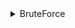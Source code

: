 <details>
  <summary> BruteForce </summary>
  
## 문제

<details>
  <summary> 모의고사 </summary>

### Dictionary
```python
my_dict = {'a': 0, 'b': 1, 'c': 2, 'd': 3}

#길이가 같은 형태에서 key와 value가 있다면, 
#zip() 함수를 사용할 수 있다.    

my_dict = dict(zip('abcd',range(4)))
##{'a': 0, 'b': 1, 'c': 2, 'd': 3}


```
#### 🦸 dictionary 에서 key, value 구하기 
```python
for k,v in my_dict.items():
    print(k,v)
'''
'a',1
'b',2
'c',3

'''
```
리스트 컴프리핸션 
```python
[ k for k,v in my_dict.items()]

#['a', 'b', 'c', 'd', 'e', 'f']

[(k,v) for k,v in my_dict.items()]

#[('a', 0), ('b', 1), ('c', 2), ('d', 3), ('e', 1), ('f', 3)]

```
조건을 추가한 리스트 컴프리 핸션
```python
[k for k,v in my_dict.items() if v>1]

#['c', 'd', 'f']

[(k,v) for k,v in my_dict.items() if v>1]

#[('c', 2), ('d', 3), ('f', 3)]

```

#### 🦸 dictionary 에서 최대값의 key 찾는 방법
 1. 그냥 max를 사용하는 방법
```python
max(my_dict, key=my_dict.get) # 'd'
#my_dict 의  max value 는 3 이고 key는 'd'
```
 2. 리스트컴프리핸션 사용방법
```python
max(my_dict.values())  #딕셔너리의 최대값 출력  'd'
[k for k,v in my_dict() if max(my_dict.values()) == v] #['d'] 
```
#### 🦸 dictionary 에서 최대값이 여러개인 경우, 그 최대값을 가진 key를 찾는 방법
* 최대값이 중복인 경우에, max(my_dict, key = my_dict.get) 를 사용할 경우,
한개만 리턴된다. 리스트 컴프리핸션을 사용하면 모든 최대값이 리턴된다. 
  
```python
my_dict['e'] = 3  # {'a': 0, 'b': 1, 'c': 2, 'd': 3,', 'e':3}
max(my_dict, key = my_dict.get) #'d' d,e모두 3으로 최대값이지만 먼저 마주치는 d를 리턴한다

[k for k,v in my_dict.items() if max(my_dict.values())==v ]
#['d','e']

[(k,v) for k,v in my_dict.items() if max(my_dict.values())==v ]
#[('d', 3), ('f', 3)]

```
리스트 컴프리핸션 
[ for k,v in my_dict.items()]
</details>
  1. A numbere
  2. list
     * With some
     * Sub bullets
    
</details>